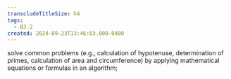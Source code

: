 ```yaml
---
transcludeTitleSize: h4
tags:
  - B3.2
created: 2024-09-23T13:46:03.000-0400
---
```

solve common problems (e.g., calculation of hypotenuse, determination of primes, calculation of area and circumference) by applying mathematical equations or formulas in an algorithm;